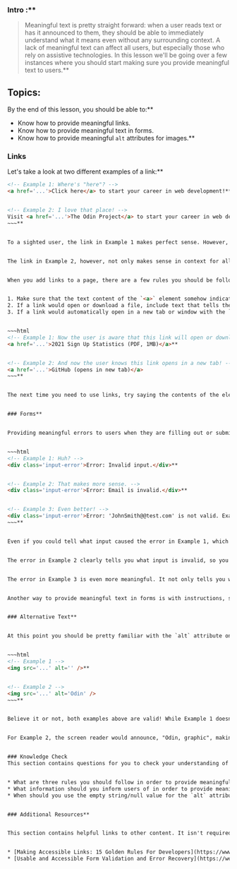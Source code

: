 ### Intro :**



>Meaningful text is pretty straight forward: when a user reads text or has it announced to them, they should be able to immediately understand what it means even without any surrounding context. A lack of meaningful text can affect all users, but especially those who rely on assistive technologies. In this lesson we'll be going over a few instances where you should start making sure you provide meaningful text to users.**


## Topics:
By the end of this lesson, you should be able to:**


* Know how to provide meaningful links.
* Know how to provide meaningful text in forms.
* Know how to provide meaningful `alt` attributes for images.**


### Links
Let's take a look at two different examples of a link:**


~~~html
<!-- Example 1: Where's "here"? -->
<a href='...'>Click here</a> to start your career in web development!**


<!-- Example 2: I love that place! -->
Visit <a href='...'>The Odin Project</a> to start your career in web development!
~~~**


To a sighted user, the link in Example 1 makes perfect sense. However, in addition to being able to navigate a page via landmarks and headings (as mentioned in the Semantic HTML lesson), a screen reader may be able to navigate between each element of a specific type, such as links. If a user were to navigate between all of the links on a page, the only thing that would get announced in Example 1 is, "Click here, link." Where's "here" exactly? Without any surrounding context, the link is meaningless. Not only that, but if you have multiple links on a page with that same text content, then users will be told to "click here" many times.**


The link in Example 2, however, not only makes sense in context for all users, but it also makes sense *out of context* for screen reader users when it gets announced: "The Odin Project, link." **


When you add links to a page, there are a few rules you should be following: **


1. Make sure that the text content of the `<a>` element somehow indicates where the link redirects to and that it's brief (around 100 characters). So avoid using phrases like "click here" or "this page".
2. If a link would open or download a file, include text that tells the user what kind of file it is as well as the file size.
3. If a link would automatically open in a new tab or window with the `target="_blank"` attribute, you should indicate this to the user in some way.**


~~~html
<!-- Example 1: Now the user is aware that this link will open or download a PDF file. -->
<a href='...'>2021 Sign Up Statistics (PDF, 1MB)</a>**


<!-- Example 2: And now the user knows this link opens in a new tab! -->
<a href='...'>GitHub (opens in new tab)</a>
~~~**


The next time you need to use links, try saying the contents of the element out loud to yourself. Does it reasonably indicate where that link would take you, such as the title of the page, article, or video? Are you aware whether it'll open in a new tab automatically or not, or that it'll open a download dialog? If you've been testing out using a screen reader up to this point, then an even better way to test whether a link has meaningful text is with the screen reader itself!**


### Forms**


Providing meaningful errors to users when they are filling out or submitting a form can turn the experience from frustrating to... well, maybe not fun, but at the very least just a bit less frustrating. Let's take a look at a few error examples, ranging from not helpful at all to very helpful:**


~~~html
<!-- Example 1: Huh? -->
<div class='input-error'>Error: Invalid input.</div>**


<!-- Example 2: That makes more sense. -->
<div class='input-error'>Error: Email is invalid.</div>**


<!-- Example 3: Even better! -->
<div class='input-error'>Error: 'JohnSmith@@test.com' is not valid. Example of a valid email: example@yourdomain.com.</div>
~~~**


Even if you could tell what input caused the error in Example 1, which may not always be the case, the error doesn't provide any meaningful text. What input is invalid? Why is it invalid? How can you fix it? None of these questions are answered. Now imagine how meaningless this error must be to users of assistive technologies, who may not be able to see where an error is rendered on the page and may only have "invalid input" announced to them.**


The error in Example 2 clearly tells you what input is invalid, so you now know exactly where to go. While this might be all a user needs to know, it's worth keeping in mind that it is still a rather vague error. We don't know *why* our email is invalid.**


The error in Example 3 is even more meaningful. It not only tells you what input is invalid, but also how to fix the error. Generally when you inform a user of a form error, you should be informing them what input caused the error and, when possible, how to fix the error or why the error occurred in some way.**


Another way to provide meaningful text in forms is with instructions, such as when a password input lists any characters that the password must contain ("Must include at least one uppercase letter and one number..."). For instructions that are unique to an input, they should be placed alongside the input itself. Instructions that are more global across the form, such as indicating which inputs are required, should either be placed at the top of the form ("* indicates a required field"), or placed alongside the input or its label ("Name (required)").**


### Alternative Text**


At this point you should be pretty familiar with the `alt` attribute on `img` elements. Whether you are or not, let's see if you can tell which of the following examples is valid:**


~~~html
<!-- Example 1 -->
<img src='...' alt='' />**


<!-- Example 2 -->
<img src='...' alt='Odin' />
~~~**


Believe it or not, both examples above are valid! While Example 1 doesn't actually have any meaningful text (perhaps a meaningful *lack of* text), you should still understand its importance. When you're using an image purely for decoration, or the image just isn't really important for the user to be aware of, you generally don't want users of assistive technologies to be made aware of it. In those cases, you should **always** use an empty string for the value of the `alt` attribute as seen in Example 1 (this is also known as a null value, not to be confused with the JavaScript data type). If you simply omitted the `alt` attribute, the presence of the image could still be announced, which may confuse the user (especially if the file name was a random string of letters and numbers).**


For Example 2, the screen reader would announce, "Odin, graphic", making the user aware that there's an image and what it's an image of. What the alternative text should be for an image will ultimately depend on various factors, though. Read [Alternative Text - WebAIM](https://webaim.org/techniques/alttext) to learn about when and how you should be adding alternative text for images based on the function of the image and the context surrounding it.**


### Knowledge Check
This section contains questions for you to check your understanding of this lesson. If you're having trouble answering the questions below on your own, review the material above to find the answer.**


* What are three rules you should follow in order to provide meaningful links?
* What information should you inform users of in order to provide meaningful error messages in forms?
* When should you use the empty string/null value for the `alt` attribute?**


### Additional Resources**


This section contains helpful links to other content. It isn't required, so consider it supplemental.**


* [Making Accessible Links: 15 Golden Rules For Developers](https://www.sitepoint.com/15-rules-making-accessible-links/) is a little old, but is still a great list of 15 rules for creating, well, accessible links. Some of the rules the article goes over were mentioned in this lesson, but there are some other rules that can help make sure you're creating a11y friendly links.
* [Usable and Accessible Form Validation and Error Recovery](https://webaim.org/techniques/formvalidation/) goes over a few different ways you can provide errors to users (using the `alert` in JavaScript, providing all errors at the top of the page, and using inline errors), as well as the pros and cons of each.

